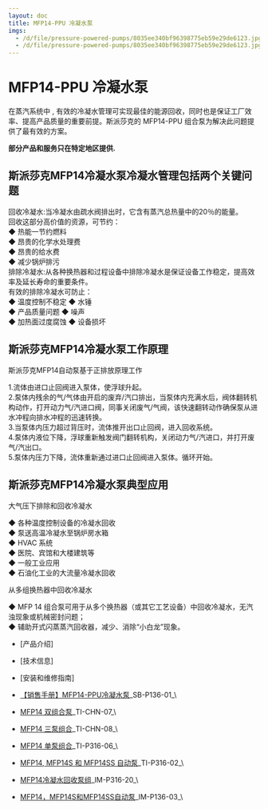 ```yaml
---
layout: doc
title: MFP14-PPU 冷凝水泵
imgs:
  - /d/file/pressure-powered-pumps/8035ee340bf96398775eb59e29de6123.jpg
  - /d/file/pressure-powered-pumps/8035ee340bf96398775eb59e29de6123.jpg
---
```


# MFP14-PPU 冷凝水泵

在蒸汽系统中 , 有效的冷凝水管理可实现最佳的能源回收，同时也是保证工厂效率、提高产品质量的重要前提。斯派莎克的 MFP14-PPU 组合泵为解决此问题提供了最有效的方案。

**部分产品和服务只在特定地区提供.**

## 斯派莎克MFP14冷凝水泵冷凝水管理包括两个关键问题

回收冷凝水:当冷凝水由疏水阀排出时，它含有蒸汽总热量中的20％的能量。  
回收这部分高价值的资源，可节约：  
◆ 热能一节约燃料  
◆ 昂贵的化学水处理费  
◆ 昂贵的给水费  
◆ 减少锅炉排污  
排除冷凝水:从各种换热器和过程设备中排除冷凝水是保证设备工作稳定，提高效率及延长寿命的重要条件。  
有效的排除冷凝水可防止：  
◆ 温度控制不稳定 ◆ 水锤  
◆ 产品质量问题 ◆ 噪声  
◆ 加热面过度腐蚀 ◆ 设备损坏

## 斯派莎克MFP14冷凝水泵工作原理

斯派莎克MFP14自动泵基于正排放原理工作

1.流体由进口止回阀进入泵体，使浮球升起。  
2.泵体内残余的气/气体由开启的废弃/汽口排出，当泵体内充满水后，阀体翻转机构动作，打开动力气/汽进口阀，同事关闭废气/气阀，该快速翻转动作确保泵从进水冲程向排水冲程的迅速转换。  
3.当泵体内压力超过背压时，流体推开出口止回阀，进入回收系统。  
4.泵体内液位下降，浮球重新触发阀门翻转机构，关闭动力气/汽进口，并打开废气/汽出口。  
5.泵体内压力下降，流体重新通过进口止回阀进入泵体。循环开始。

## 斯派莎克MFP14冷凝水泵典型应用

大气压下排除和回收冷凝水

◆ 各种温度控制设备的冷凝水回收  
◆ 泵送高温冷凝水至锅炉房水箱  
◆ HVAC 系统  
◆ 医院、宾馆和大楼建筑等  
◆ 一般工业应用  
◆ 石油化工业的大流量冷凝水回收

从多组换热器中回收冷凝水

◆ MFP 14 组合泵可用于从多个换热器（或其它工艺设备）中回收冷凝水，无汽浊现象或机械密封问题；  
◆ 辅助开式闪蒸蒸汽回收器，减少、消除“小白龙”现象。

- [产品介绍]
- [技术信息]
- [安装和维修指南]

- [【销售手册】MFP14-PPU冷凝水泵](/d/pdf/SB-P136-01-MFP14-PPU冷凝水泵.pdf)\_SB-P136-01\_\

- [MFP14 双组合泵](/d/pdf/TI-CHN-07-MFP14%20双组合泵.pdf)\_TI-CHN-07\_\
- [MFP14 三泵组合](/d/pdf/TI-CHN-08-MFP14%20三泵组合.pdf)\_TI-CHN-08\_\
- [MFP14 单泵组合](/d/pdf/TI-P316-06-MFP14%20单泵组合.pdf)\_TI-P316-06\_\
- [MFP14, MFP14S 和 MFP14SS 自动泵](/d/pdf/TI-P316-02-MFP14,%20MFP14S%20和%20MFP14SS%20自动泵.pdf)\_TI-P316-02\_\

- [MFP14冷凝水回收泵组](/d/pdf/IM-P316-20-MFP14冷凝水回收泵组.pdf)\_IM-P316-20\_\
- [MFP14，MFP14S和MFP14SS自动泵](/d/pdf/IM-P136-03-MFP14，MFP14S和MFP14SS自动泵.pdf)\_IM-P136-03\_\
